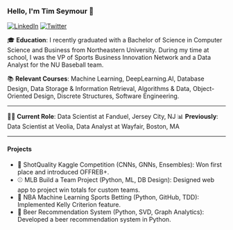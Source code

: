 ### Hello, I'm Tim Seymour 👋 <p align="left">
  <a href="https://www.linkedin.com/in/timseymour42/"><img src="https://img.shields.io/badge/-LinkedIn-blue?style=flat-square&logo=Linkedin&logoColor=white&link=https://www.linkedin.com/in/timseymour42/" alt="LinkedIn"></a>
  <a href="https://twitter.com/timseymour421"><img src="https://img.shields.io/badge/-Twitter-1da1f2?style=flat-square&logo=Twitter&logoColor=white&link=https://twitter.com/timseymour421" alt="Twitter"></a>
</p>

🎓 **Education**: I recently graduated with a Bachelor of Science in Computer Science and Business from Northeastern University. During my time at school, I was the VP of Sports Business Innovation Network and a Data Analyst for the NU Baseball team.

📚 **Relevant Courses**: Machine Learning, DeepLearning.AI, Database Design, Data Storage & Information Retrieval, Algorithms & Data, Object-Oriented Design, Discrete Structures, Software Engineering.

---

👨‍💻 **Current Role**: Data Scientist at Fanduel, Jersey City, NJ
📊 **Previously**: Data Scientist at Veolia, Data Analyst at Wayfair, Boston, MA

---

#### Projects
- 🏀 ShotQuality Kaggle Competition (CNNs, GNNs, Ensembles): Won first place and introduced OFFREB+.
- ⚾ MLB Build a Team Project (Python, ML, DB Design): Designed web app to project win totals for custom teams.
- 🏀 NBA Machine Learning Sports Betting (Python, GitHub, TDD): Implemented Kelly Criterion feature.
- 🍺 Beer Recommendation System (Python, SVD, Graph Analytics): Developed a beer recommendation system in Python.
